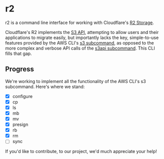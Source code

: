 # r2

r2 is a command line interface for working with Cloudflare's
[R2 Storage](https://www.cloudflare.com/products/r2/).

Cloudflare's R2 implements the
[S3 API](https://docs.aws.amazon.com/AmazonS3/latest/API/Welcome.html),
attempting to allow users and their applications to migrate easily, but
importantly lacks the key, simple-to-use features provided by the AWS CLI's
[s3 subcommand](https://docs.aws.amazon.com/cli/latest/reference/s3/), as
opposed to the more complex and verbose API calls of the
[s3api subcommand](https://docs.aws.amazon.com/cli/latest/reference/s3api/index.html).
This CLI fills that gap.

## Progress

We're working to implement all the functionality of the AWS CLI's s3 subcommand.
Here's where we stand:

- [x] configure
- [x] cp
- [x] ls
- [x] mb
- [x] mv
- [x] presign
- [x] rb
- [x] rm
- [ ] sync

If you'd like to contribute, to our project, we'd much appreciate your help!
